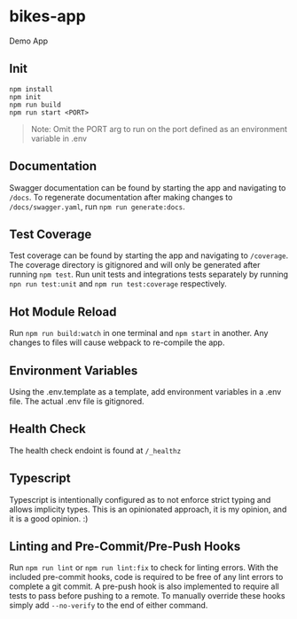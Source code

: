 # bikes-app
Demo App

## Init
```
npm install
npm init
npm run build
npm run start <PORT>
```
> Note: Omit the PORT arg to run on the port defined as an environment variable in .env

## Documentation
Swagger documentation can be found by starting the app and navigating to `/docs`. To regenerate documentation after making changes to `/docs/swagger.yaml`, run `npm run generate:docs`.

## Test Coverage
Test coverage can be found by starting the app and navigating to `/coverage`. The coverage directory is gitignored and will only be generated after running `npm test`. Run unit tests and integrations tests separately by running `npn run test:unit` and `npm run test:coverage` respectively.

## Hot Module Reload
Run `npm run build:watch` in one terminal and `npm start` in another. Any changes to files will cause webpack to re-compile the app.

## Environment Variables
Using the .env.template as a template, add environment variables in a .env file. The actual .env file is gitignored.

## Health Check
The health check endoint is found at `/_healthz`

## Typescript
Typescript is intentionally configured as to not enforce strict typing and allows implicity types. This is an opinionated approach, it is my opinion, and it is a good opinion. :)

## Linting and Pre-Commit/Pre-Push Hooks
Run `npm run lint` or `npm run lint:fix` to check for linting errors. With the included pre-commit hooks, code is required to be free of any lint errors to complete a git commit. A pre-push hook is also implemented to require all tests to pass before pushing to a remote. To manually override these hooks simply add `--no-verify` to the end of either command.